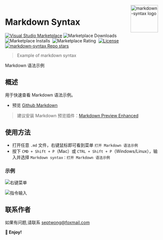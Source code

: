 <img align="right" width="90px" src="https://free2.yunpng.top/2024/10/16/670f457bc5f7a.png" alt="markdown-syntax logo" />

# Markdown Syntax

[![Visual Studio Marketplace](https://img.shields.io/visual-studio-marketplace/v/septwong.markdown-syntax?color=brightgreen&label=Visual%20Studio%20Marketplace)](https://marketplace.visualstudio.com/items?itemName=septwong.markdown-syntax)
![Marketplace Downloads](https://img.shields.io/visual-studio-marketplace/d/septwong.markdown-syntax)&nbsp;
![Marketplace Installs](https://img.shields.io/visual-studio-marketplace/i/septwong.markdown-syntax)&nbsp;
![Marketplace Rating](https://img.shields.io/visual-studio-marketplace/r/septwong.markdown-syntax)&nbsp;
[![License](https://img.shields.io/badge/license-MIT-green.svg?style=flat)](https://raw.githubusercontent.com/Septemberwh/markdown-syntax/main/LICENSE)&nbsp;
<a href="https://github.com/Septemberwh/markdown-syntax">
    <img alt="markdown-syntax Repo stars" src="https://img.shields.io/github/stars/Septemberwh/markdown-syntax">
</a>

> Example of markdown syntax

Markdown 语法示例

## 概述

用于快速查看 Markdown 语法示例。

- 预览 [Github Markdown](https://github.com/Septemberwh/markdown-syntax/blob/master/markdown.md)
<!-- - 预览 [Local Markdown](./markdown.md) -->

> 建议安装 Markdown 预览插件：[Markdown Preview Enhanced](https://marketplace.visualstudio.com/items?itemName=shd101wyy.markdown-preview-enhanced)

## 使用方法

- 打开任意 `.md` 文件，右键鼠标即可看到菜单 `打开 Markdown 语法示例`
- 按下 `CMD + Shift + P`（Mac）或 `CTRL + Shift + P`（Windows/Linux），输入并选择 `Markdown syntax：打开 Markdown 语法示例`

### 示例

![右键菜单](https://free2.yunpng.top/2024/10/16/670f455078df5.png)

![指令输入](https://free2.yunpng.top/2024/10/16/670f455076a40.png)

## 联系作者

如果有问题,请联系 septwong@foxmail.com

**🎉 Enjoy!**